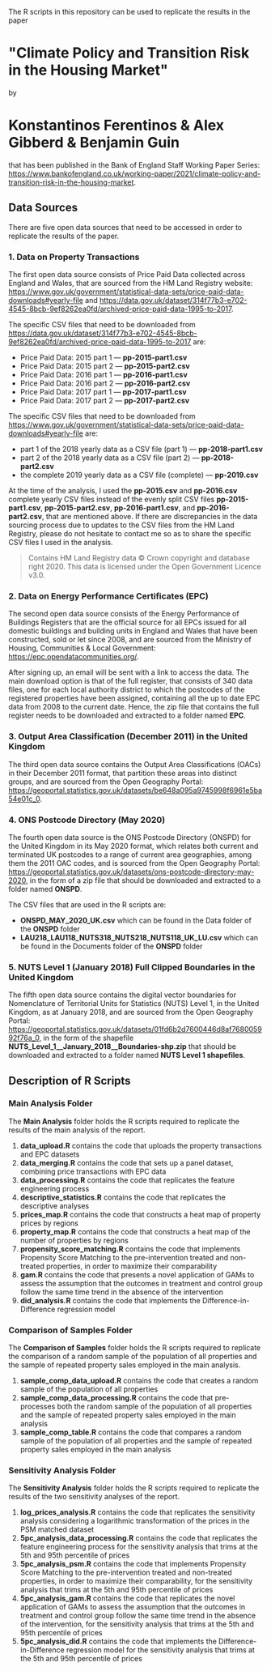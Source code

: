 The R scripts in this repository can be used to replicate the results in the paper
# "Climate Policy and Transition Risk in the Housing Market"
by
# Konstantinos Ferentinos & Alex Gibberd & Benjamin Guin
that has been published in the Bank of England Staff Working Paper Series: <https://www.bankofengland.co.uk/working-paper/2021/climate-policy-and-transition-risk-in-the-housing-market>.

## Data Sources

There are five open data sources that need to be accessed in order to replicate the results of the paper.

### 1. Data on Property Transactions

The first open data source consists of Price Paid Data collected across England and Wales, that are sourced from the HM Land Registry website: <https://www.gov.uk/government/statistical-data-sets/price-paid-data-downloads#yearly-file> and <https://data.gov.uk/dataset/314f77b3-e702-4545-8bcb-9ef8262ea0fd/archived-price-paid-data-1995-to-2017>. 

The specific CSV files that need to be downloaded from <https://data.gov.uk/dataset/314f77b3-e702-4545-8bcb-9ef8262ea0fd/archived-price-paid-data-1995-to-2017> are:
* Price Paid Data: 2015 part 1 — **pp-2015-part1.csv**
* Price Paid Data: 2015 part 2 — **pp-2015-part2.csv**
* Price Paid Data: 2016 part 1 — **pp-2016-part1.csv**
* Price Paid Data: 2016 part 2 — **pp-2016-part2.csv**
* Price Paid Data: 2017 part 1 — **pp-2017-part1.csv**
* Price Paid Data: 2017 part 2 — **pp-2017-part2.csv**

The specific CSV files that need to be downloaded from <https://www.gov.uk/government/statistical-data-sets/price-paid-data-downloads#yearly-file> are:
* part 1 of the 2018 yearly data as a CSV file (part 1) — **pp-2018-part1.csv**
* part 2 of the 2018 yearly data as a CSV file (part 2) — **pp-2018-part2.csv**
* the complete 2019 yearly data as a CSV file (complete) — **pp-2019.csv**

At the time of the analysis, I used the **pp-2015.csv** and **pp-2016.csv** complete yearly CSV files instead of the evenly split CSV files **pp-2015-part1.csv**, **pp-2015-part2.csv**, **pp-2016-part1.csv**, and **pp-2016-part2.csv**, that are mentioned above. If there are discrepancies in the data sourcing process due to updates to the CSV files from the HM Land Registry, please do not hesitate to contact me so as to share the specific CSV files I used in the analysis.

> Contains HM Land Registry data © Crown copyright and database right 2020. This data is licensed under the Open Government Licence v3.0.

### 2. Data on Energy Performance Certificates (EPC)

The second open data source consists of the Energy Performance of Buildings Registers that are the official source for all EPCs issued for all domestic buildings and building units in England and Wales that have been constructed, sold or let since 2008, and are sourced from the Ministry of Housing, Communities & Local Government: <https://epc.opendatacommunities.org/>. 

After signing up, an email will be sent with a link to access the data. The main download option is that of the full register, that consists of 340 data files, one for each local authority district to which the postcodes of the registered properties have been assigned, containing all the up to date EPC data from 2008 to the current date. Hence, the zip file that contains the full register needs to be downloaded and extracted to a folder named **EPC**.

### 3. Output Area Classification (December 2011) in the United Kingdom

The third open data source contains the Output Area Classifications (OACs) in their December 2011 format, that partition these areas into distinct groups, and are sourced from the Open Geography Portal: <https://geoportal.statistics.gov.uk/datasets/be648a095a9745998f6961e5ba54e01c_0>.

### 4. ONS Postcode Directory (May 2020)

The fourth open data source is the ONS Postcode Directory (ONSPD) for the United Kingdom in its May 2020 format, which relates both current and terminated UK postcodes to a range of current area geographies, among them the 2011 OAC codes, and is sourced from the Open Geography Portal: <https://geoportal.statistics.gov.uk/datasets/ons-postcode-directory-may-2020>, in the form of a zip file that should be downloaded and extracted to a folder named **ONSPD**.

The CSV files that are used in the R scripts are: 
* **ONSPD_MAY_2020_UK.csv** which can be found in the Data folder of the **ONSPD** folder
* **LAU218_LAU118_NUTS318_NUTS218_NUTS118_UK_LU.csv** which can be found in the Documents folder of the **ONSPD** folder

### 5. NUTS Level 1 (January 2018) Full Clipped Boundaries in the United Kingdom

The fifth open data source contains the digital vector boundaries for Nomenclature of Territorial Units for Statistics (NUTS) Level 1, in the United Kingdom, as at January 2018, and are sourced from the Open Geography Portal: <https://geoportal.statistics.gov.uk/datasets/01fd6b2d7600446d8af768005992f76a_0>, in the form of the shapefile **NUTS_Level_1__January_2018__Boundaries-shp.zip** that should be downloaded and extracted to a folder named **NUTS Level 1 shapefiles**.

## Description of R Scripts

### Main Analysis Folder

The **Main Analysis** folder holds the R scripts required to replicate the results of the main analysis of the report.
1. **data_upload.R** contains the code that uploads the property transactions and EPC datasets
2. **data_merging.R** contains the code that sets up a panel dataset, combining price transactions with EPC data
3. **data_processing.R** contains the code that replicates the feature engineering process
4. **descriptive_statistics.R** contains the code that replicates the descriptive analyses
5. **prices_map.R** contains the code that constructs a heat map of property prices by regions
6. **property_map.R** contains the code that constructs a heat map of the number of properties by regions
7. **propensity_score_matching.R** contains the code that implements Propensity Score Matching to the pre-intervention treated and non-treated properties, in order to maximize their comparability
8. **gam.R** contains the code that presents a novel application of GAMs to assess the assumption that the outcomes in treatment and control group follow the same time trend in the absence of the intervention
9. **did_analysis.R** contains the code that implements the Difference-in-Difference regression model

### Comparison of Samples Folder

The **Comparison of Samples** folder holds the R scripts required to replicate the comparison of a random sample of the population of all properties and the sample of repeated property sales employed in the main analysis.
1. **sample_comp_data_upload.R** contains the code that creates a random sample of the population of all properties
2. **sample_comp_data_processing.R** contains the code that pre-processes both the random sample of the population of all properties and the sample of repeated property sales employed in the main analysis
3. **sample_comp_table.R** contains the code that compares a random sample of the population of all properties and the sample of repeated property sales employed in the main analysis

### Sensitivity Analysis Folder

The **Sensitivity Analysis** folder holds the R scripts required to replicate the results of the two sensitivity analyses of the report.
1. **log_prices_analysis.R** contains the code that replicates the sensitivity analysis considering a logarithmic transformation of the prices in the PSM matched dataset
2. **5pc_analysis_data_processing.R** contains the code that replicates the feature engineering process for the sensitivity analysis that trims at the 5th and 95th percentile of prices
3. **5pc_analysis_psm.R** contains the code that implements Propensity Score Matching to the pre-intervention treated and non-treated properties, in order to maximize their comparability, for the sensitivity analysis that trims at the 5th and 95th percentile of prices
4. **5pc_analysis_gam.R** contains the code that replicates the novel application of GAMs to assess the assumption that the outcomes in treatment and control group follow the same time trend in the absence of the intervention, for the sensitivity analysis that trims at the 5th and 95th percentile of prices
5. **5pc_analysis_did.R** contains the code that implements the Difference-in-Difference regression model for the sensitivity analysis that trims at the 5th and 95th percentile of prices
